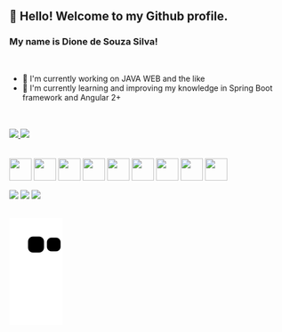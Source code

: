 ## 👋 Hello! Welcome to my Github profile.
### My name is Dione de Souza Silva!
<br/>


- 🔭 I'm currently working on JAVA WEB and the like
- 🌱 I'm currently learning and improving my knowledge in Spring Boot framework and Angular 2+

<br/>
<br/>
<div>
   <a href="https://github.com/dionesave">
   <img height="180em" src="https://github-readme-stats.vercel.app/api/top-langs/?username=dionesave&layout=compact&langs_count=7&theme=city_lights"/>
   <img height="180em" src="https://github-readme-stats.vercel.app/api?username=dionesave&show_icons=true&theme=city_lights&include_all_commits=true&count_private=true"/>
</div>

<br/>
<div style='display:inline-block'><br>
   <img align="center" src="https://cdn.jsdelivr.net/gh/devicons/devicon/icons/git/git-original.svg" width="40" height="40" /> 
   <img align="center" src="https://cdn.jsdelivr.net/gh/devicons/devicon/icons/subversion/subversion-original.svg" width="40" height="40" />
   <img align="center" src="https://cdn.jsdelivr.net/gh/devicons/devicon/icons/oracle/oracle-original.svg" width="40" height="40" />
   <img align="center" src="https://cdn.jsdelivr.net/gh/devicons/devicon/icons/java/java-original.svg" width="40" height="40" /> 
   <img align="center" src="https://cdn.jsdelivr.net/gh/devicons/devicon/icons/angularjs/angularjs-original.svg" width="40" height="40" />
   <img align="center" src="https://cdn.jsdelivr.net/gh/devicons/devicon/icons/spring/spring-original.svg" width="40" height="40" />
   <img align="center" src="https://cdn.jsdelivr.net/gh/devicons/devicon/icons/html5/html5-original.svg" width="40" height="40" />
   <img align="center" src="https://cdn.jsdelivr.net/gh/devicons/devicon/icons/css3/css3-original.svg" width="40" height="40" />
   <img align="center" src="https://cdn.jsdelivr.net/gh/devicons/devicon/icons/javascript/javascript-original.svg" width="40" height="40" />
</div>
<br>
<br>
<div>
   <a href = "mailto:dione2508@gmail.com"><img src="https://img.shields.io/badge/Gmail-D14836?style=for-the-badge&logo=gmail&logoColor=white" target="_blank"></a>
   <a href="https://www.linkedin.com/in/dione-souza-27027373/" target="_blank"><img src="https://img.shields.io/badge/-LinkedIn-%230077B5?style=for-the-badge&logo=linkedin&logoColor=white" target="_blank"></a>  
   <a href="https://discord.gg" target="_blank"><img src="https://img.shields.io/badge/Discord-7289DA?style=for-the-badge&logo=discord&logoColor=white"               target="_blank">
</div>
<br/>



![Snake animation](https://github.com/dionesave/dionesave/blob/output/github-contribution-grid-snake.svg)
   
